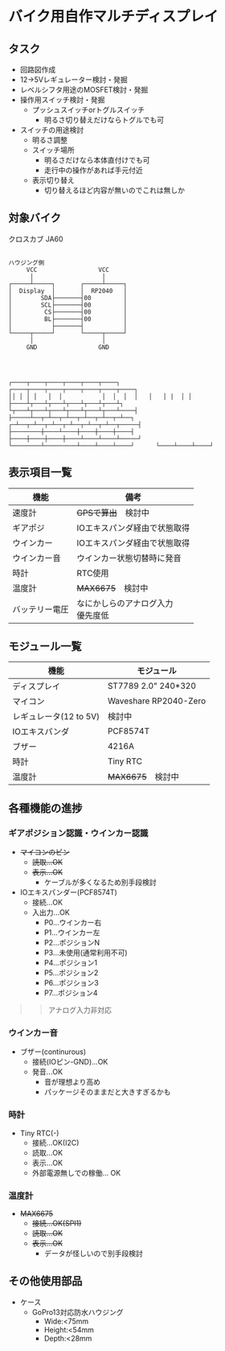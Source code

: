 # バイク用自作マルチディスプレイ
## タスク
* 回路図作成
* 12->5Vレギュレーター検討・発掘
* レベルシフタ用途のMOSFET検討・発掘
* 操作用スイッチ検討・発掘
    * プッシュスイッチorトグルスイッチ 
        * 明るさ切り替えだけならトグルでも可
* スイッチの用途検討
    * 明るさ調整
    * スイッチ場所
        * 明るさだけなら本体直付けでも可
        * 走行中の操作があれば手元付近 
    * 表示切り替え
        * 切り替えるほど内容が無いのでこれは無しか


## 対象バイク
クロスカブ JA60
```:回路図

ハウジング側
     VCC                 VCC
      │                   │
┌─────┴─────┐       ┌─────┴─────┐
│  Display  │       │  RP2040   │
│        SDA├───────┤00         │
│        SCL├───────┤00         │
│         CS├───────┤00         │
│         BL├───────┤00         │
│           ├───────┤           │
└─────┬─────┘       └─────┬─────┘
      │                   │
     GND                 GND




┌────┬────┬────┬────┬────┬────┐           ┌────┬────┬────┬────┬────┬────┬────┐
││ │ │ │   │  │           │  │  │  │   │   │ |  │ │
├────┴┬───┴┬───┴┬───┴┬───┴┬───┴┐          └┬───┴┬───┴┬───┴┬───┴┬───┴┬───┴────┤
├─────┴──┬─┴──┬─┴──┬─┴──┬─┴──┬─┴──┐      ┌─┴──┬─┴──┬─┴──┬─┴──┬─┴──┬─┴──┬─────┤
├────────┼────┴────┼────┼────┼────┤      ├────┼────┼────┼────┴────┴────┴─────┘
└────────┴─────────┴────┴────┴────┘      └────┴────┴────┘

```
## 表示項目一覧
|機能|備考
|---|---|
|速度計|~~GPSで算出~~　検討中
|ギアポジ|IOエキスパンダ経由で状態取得
|ウインカー|IOエキスパンダ経由で状態取得
|ウインカー音|ウインカー状態切替時に発音
|時計|RTC使用
|温度計|~~MAX6675~~　検討中
|バッテリー電圧|なにかしらのアナログ入力<br>優先度低

## モジュール一覧
|機能|モジュール
|---|---|
|ディスプレイ|ST7789 2.0" 240*320
|マイコン|Waveshare RP2040-Zero
|レギュレータ(12 to 5V)| 検討中
|IOエキスパンダ|PCF8574T
|ブザー|4216A
|時計|Tiny RTC
|温度計|~~MAX6675~~　検討中

## 各種機能の進捗
### ギアポジション認識・ウインカー認識
* ~~マイコンのピン~~
    * ~~読取...OK~~
    * ~~表示...OK~~
        * ケーブルが多くなるため別手段検討
* IOエキスパンダー(PCF8574T)
    * 接続...OK
    * 入出力...OK
        * P0...ウインカー右
        * P1...ウインカー左
        * P2...ポジションN
        * P3...未使用(通常利用不可)
        * P4...ポジション1
        * P5...ポジション2
        * P6...ポジション3
        * P7...ポジション4
>> アナログ入力非対応
### ウインカー音
* ブザー(continurous)
    * 接続(IOピン-GND)...OK
    * 発音...OK
        * 音が理想より高め
        * パッケージそのままだと大きすぎるかも
### 時計
* Tiny RTC(-)
    * 接続...OK(I2C)
    * 読取...OK
    * 表示...OK
    * 外部電源無しでの稼働... OK
### 温度計
* ~~MAX6675~~
    * ~~接続...OK(SPI1)~~
    * ~~読取...OK~~
    * ~~表示...OK~~
        * データが怪しいので別手段検討
## その他使用部品
* ケース
    * GoPro13対応防水ハウジング
        * Wide:<75mm
        * Height:<54mm
        * Depth:<28mm
   
